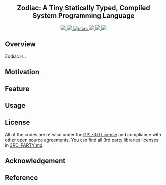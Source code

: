 <p align="center">
    <!-- <img width="200px" src="./.images/tree_core_logo.svg" align="center" alt="Tree Core CPU" /> -->
    <h2 align="center">Zodiac: A Tiny Statically Typed, Compiled System Programming Language</h2>
</p>
<p align="center">
   <a href="https://github.com/microdynamics-cpu/tree-core-compiler/actions">
    <img src="https://img.shields.io/github/workflow/status/microdynamics-cpu/tree-core-compiler/unit-test/main?label=unit-test&logo=github&style=flat-square">
    </a>
    <a href="./LICENSE">
      <img src="https://img.shields.io/github/license/microdynamics-cpu/tree-core-compiler?color=brightgreen&logo=github&style=flat-square">
    </a>
    <a href="https://github.com/microdynamics-cpu/tree-core-compiler">
      <img alt="stars" src="https://img.shields.io/github/stars/microdynamics-cpu/tree-core-compiler?color=blue&style=flat-square" />
    </a>
    <a href="https://github.com/microdynamics-cpu/tree-core-compiler">
      <img src="https://img.shields.io/badge/total%20lines-3k-red?style=flat-square">
    </a>
    <a href="https://github.com/microdynamics-cpu/tree-core-compiler">
      <img src="https://img.shields.io/badge/dep%20framework-rust%20webgl-red?style=flat-square">
  </a>
    <a href="./CONTRIBUTING.md">
      <img src="https://img.shields.io/badge/contribution-welcome-brightgreen?style=flat-square">
    </a>
</p>

## Overview
Zodiac is .
## Motivation
## Feature
## Usage

## License
All of the codes are release under the [GPL-3.0 License](LICENSE) and compliance with other open source agreements. You can find all 3rd party libraries licenses in [3RD_PARTY.md](./3RD_PARTY.md).

## Acknowledgement

## Reference